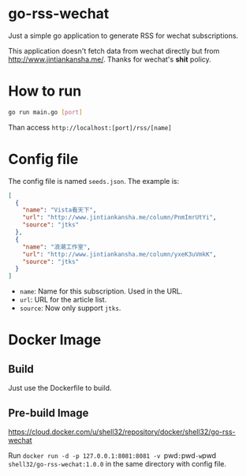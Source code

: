 # go-rss-wechat

Just a simple go application to generate RSS for wechat subscriptions.

This application doesn't fetch data from wechat directly but from <http://www.jintiankansha.me/>. Thanks for wechat's **shit** policy.

# How to run

```bash
go run main.go [port]
```

Than access `http://localhost:[port]/rss/[name]`

# Config file

The config file is named `seeds.json`. The example is:

```json
[
  {
    "name": "Vista看天下",
    "url": "http://www.jintiankansha.me/column/PnmImrUtYi",
    "source": "jtks"
  },
  {
    "name": "浪潮工作室",
    "url": "http://www.jintiankansha.me/column/yxeK3uVmkK",
    "source": "jtks"
  }
]
```

- `name`: Name for this subscription. Used in the URL.
- `url`: URL for the article list.
- `source`: Now only support `jtks`.

# Docker Image

## Build

Just use the Dockerfile to build.

## Pre-build Image

<https://cloud.docker.com/u/shell32/repository/docker/shell32/go-rss-wechat>

Run `docker run -d -p 127.0.0.1:8081:8081 -v `pwd`:`pwd` -w `pwd` shell32/go-rss-wechat:1.0.0` in the same directory with config file.